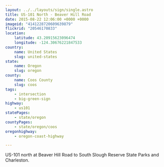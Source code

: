```yaml
---
layout: ../../layouts/sign/single.astro
title: US-101 North - Beaver Hill Road
date: 2015-08-22 12:06:00 +0000 +0000
imageid: "4141228720609639879"
flickrid: "20546170833"
location:
    latitude: 43.20915623096474
    longitude: -124.30676221847533
country:
    name: United States
    slug: united-states
state:
    name: Oregon
    slug: oregon
county:
    name: Coos County
    slug: coos
tags:
    - intersection
    - big-green-sign
highway:
    - us101
statePages:
    - state/oregon
countyPages:
    - state/oregon/coos
oregonhighway:
    - oregon-coast-highway

---
```

US-101 north at Beaver Hill Road to South Slough Reserve State Parks and Charleston.